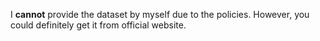 I **cannot** provide the dataset by myself due to the policies. However, you could definitely 
get it from official website.